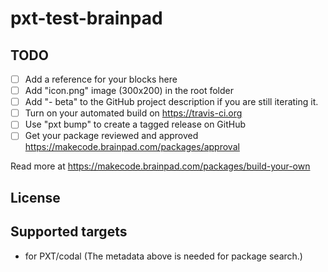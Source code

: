 # pxt-test-brainpad



## TODO

- [ ] Add a reference for your blocks here
- [ ] Add "icon.png" image (300x200) in the root folder
- [ ] Add "- beta" to the GitHub project description if you are still iterating it.
- [ ] Turn on your automated build on https://travis-ci.org
- [ ] Use "pxt bump" to create a tagged release on GitHub
- [ ] Get your package reviewed and approved https://makecode.brainpad.com/packages/approval

Read more at https://makecode.brainpad.com/packages/build-your-own

## License



## Supported targets

* for PXT/codal
(The metadata above is needed for package search.)

